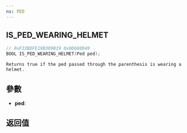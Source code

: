 ```yaml
---
ns: PED
---
```

## IS_PED_WEARING_HELMET

```c
// 0xF33BDFE19B309B19 0x0D680D49
BOOL IS_PED_WEARING_HELMET(Ped ped);
```

```
Returns true if the ped passed through the parenthesis is wearing a helmet.  
```

## 參數
* **ped**: 

## 返回值
